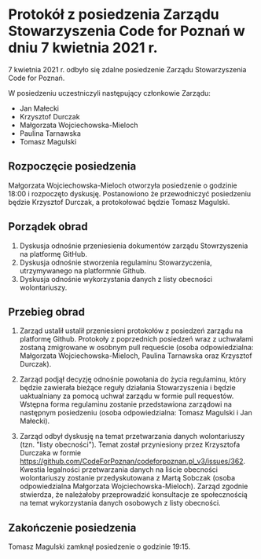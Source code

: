 # Protokół z posiedzenia Zarządu Stowarzyszenia Code for Poznań w dniu 7 kwietnia 2021 r.

7 kwietnia 2021 r. odbyło się zdalne posiedzenie Zarządu Stowarzyszenia Code for Poznań.

W posiedzeniu uczestniczyli następujący członkowie Zarządu: 
* Jan Małecki
* Krzysztof Durczak
* Małgorzata Wojciechowska-Mieloch
* Paulina Tarnawska
* Tomasz Magulski

## Rozpoczęcie posiedzenia
Małgorzata Wojciechowska-Mieloch otworzyła posiedzenie o godzinie 18:00 i rozpoczęto dyskusję.
Postanowiono że przewodniczyć posiedzeniu będzie Krzysztof Durczak, a protokołować będzie Tomasz Magulski.

## Porządek obrad
1. Dyskusja odnośnie przeniesienia dokumentów zarządu Stowrzyszenia na platformę GitHub.
2. Dyskusja odnośnie stworzenia regulaminu Stowarzyczenia, utrzymywanego na platformnie Github.
3. Dyskusja odnośnie wykorzystania danych z listy obecności wolontariuszy.

## Przebieg obrad

1. Zarząd ustalił ustalił przeniesieni protokołów z posiedzeń zarządu na platformę Github.
Protokoły z poprzednich posiedzeń wraz z uchwałami zostaną zmigrowane w osobnym pull requeście
(osoba odpowiedzialna: Małgorzata Wojciechowska-Mieloch, Paulina Tarnawska oraz Krzysztof Durczak).

2. Zarząd podjął decyzję odnośnie powołania do życia regulaminu, który będzie zawierała bieżące reguły działania Stowarzyszenia
i będzie uaktualniany za pomocą uchwał zarządu w formie pull requestów. Wstępna forma regulaminu zostanie przedstawiona zarządowi
na następnym posiedzeniu (osoba odpowiedzialna: Tomasz Magulski i Jan Małecki).

3. Zarząd odbył dyskusję na temat przetwarzania danych wolontariuszy (tzn. "listy obecności").
Temat został przyniesiony przez Krzysztofa Durczaka w formie https://github.com/CodeForPoznan/codeforpoznan.pl_v3/issues/362.
Kwestia legalności przetwarzania danych na liście obecności wolontariuszy zostanie przedyskutowana z Martą Sobczak (osoba odpowiedzialna Małgorzata Wojciechowska-Mieloch).
Zarząd zgodnie stwierdza, że należałoby przeprowadzić konsultacje ze społecznością na temat wykorzystania danych osobowych z listy obecności.

## Zakończenie posiedzenia
Tomasz Magulski zamknął posiedzenie o godzinie 19:15.
